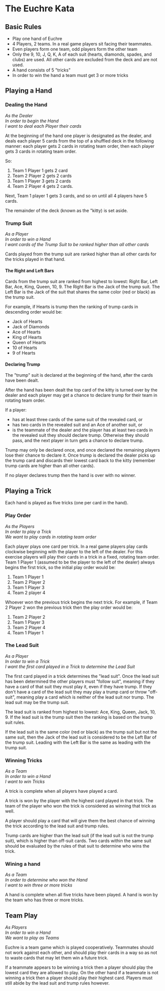 # The Euchre Kata
## Basic Rules
* Play one hand of Euchre
* 4 Players, 2 teams.  In a real game players sit facing their teammates.
* Even players form one team, odd players form the other team
* Only the 9, 10, J, Q, K, A of each suit (hearts, diamonds, spades, and clubs) are used.  All other cards are excluded from the deck and are not used.
* A hand consists of 5 "tricks"
* In order to win the hand a team must get 3 or more tricks

## Playing a Hand

### Dealing the Hand

_As the Dealer_<br />
_In order to begin the Hand_<br />
_I want to deal each Player their cards_<br />

At the beginning of the hand one player is designated as the dealer, and deals each player 5 cards from the top of a shuffled deck in the following manner: each player gets 2 cards in rotating team order, then each player gets 3 cards in rotating team order.

So:

1. Team 1 Player 1 gets 2 card
2. Team 2 Player 2 gets 2 cards
3. Team 1 Player 3 gets 2 cards
4. Team 2 Player 4 gets 2 cards.  

Next, Team 1 player 1 gets 3 cards, and so on until all 4 players have 5 cards.  

The remainder of the deck (known as the "kitty) is set aside.

### Trump Suit

_As a Player_<br />
_In order to win a Hand_<br />
_I want cards of the Trump Suit to be ranked higher than all other cards_<br />

Cards played from the trump suit are ranked higher than all other cards for the tricks played in that hand.

#### The Right and Left Bars
Cards from the trump suit are ranked from highest to lowest: Right Bar, Left Bar, Ace, King, Queen, 10, 9. The Right Bar is the Jack of the trump suit.  The Left Bar is the Jack of the suit that shares the same color (red or black) as the trump suit.

For example, if Hearts is trump then the ranking of trump cards in descending order would be:
* Jack of Hearts
* Jack of Diamonds
* Ace of Hearts
* King of Hearts
* Queen of Hearts
* 10 of Hearts
* 9 of Hearts

#### Declaring Trump
The "trump" suit is declared at the beginning of the hand, after the cards have been dealt.

After the hand has been dealt the top card of the kitty is turned over by the dealer and each player may get a chance to declare trump for their team in rotating team order.  

If a player:
* has at least three cards of the same suit of the revealed card, or
* has two cards in the revealed suit and an Ace of another suit, or
* is the teammate of the dealer and the player has at least two cards in the revealed suit they should declare trump.  Otherwise they should pass, and the next player in turn gets a chance to declare trump.

Trump may only be declared once, and once declared the remaining players lose their chance to declare it. Once trump is declared the dealer picks up the trump card and discards their lowest card back to the kitty (remember trump cards are higher than all other cards).

If no player declares trump then the hand is over with no winner.

## Playing a Trick
Each hand is played as five tricks (one per card in the hand).  
### Play Order

_As the Players_<br />
_In order to play a Trick_<br />
_We want to play cards in rotating team order_<br />

Each player plays one card per trick. In a real game players play cards clockwise beginning with the player to the left of the dealer. For this exercise players will play their cards in a trick in a fixed, rotating team order. Team 1 Player 1 (assumed to be the player to the left of the dealer) always begins the first trick, so the initial play order would be:
  1. Team 1 Player 1
  2. Team 2 Player 2
  3. Team 1 Player 3
  4. Team 2 player 4

Whoever won the previous trick begins the next trick.  For example, if Team 2 Player 2 won the previous trick then the play order would be:
  1. Team 2 Player 2
  2. Team 1 Player 3
  3. Team 2 Player 4
  4. Team 1 Player 1

### The Lead Suit

_As a Player_<br />
_In order to win a Trick_<br />
_I want the first card played in a Trick to determine the Lead Suit_<br />

The first card played in a trick determines the "lead suit".  Once the lead suit has been determined the other players must "follow suit", meaning if they have a card of that suit they must play it, even if they have trump.  If they don't have a card of the lead suit they may play a trump card or throw "off-suit", meaning play a card which is neither of the lead suit nor trump.  The lead suit may be the trump suit.  

The lead suit is ranked from highest to lowest: Ace, King, Queen, Jack, 10, 9.  If the lead suit is the trump suit then the ranking is based on the trump suit rules.  

If the lead suit is the same color (red or black) as the trump suit but not the same suit, then the Jack of the lead suit is considered to be the Left Bar of the trump suit. Leading with the Left Bar is the same as leading with the trump suit.

### Winning Tricks

_As a Team_<br />
_In order to win a Hand_<br />
_I want to win Tricks_<br />

A trick is complete when all players have played a card.

A trick is won by the player with the highest card played in that trick. The team of the player who won the trick is considered as winning that trick as well.

A player should play a card that will give them the best chance of winning the trick according to the lead suit and trump rules.

Trump cards are higher than the lead suit (if the lead suit is not the trump suit), which is higher than off-suit cards.  Two cards within the same suit should be evaluated by the rules of that suit to determine who wins the trick.

### Wining a hand
_As a Team_<br />
_In order to determine who won the Hand_<br />
_I want to win three or more tricks_<br />

A hand is complete when all five tricks have been played. A hand is won by the team who has three or more tricks.

## Team Play

_As Players_<br />
_In order to win a Hand_<br />
_We want to play as Teams_<br />

Euchre is a team game which is played cooperatively.  Teammates should not work against each other, and should play their cards in a way so as not to waste cards that may let them win a future trick.  

If a teammate appears to be winning a trick then a player should play the lowest card they are allowed to play. On the other hand if a teammate is not winning a trick then a player should play their highest card. Players must still abide by the lead suit and trump rules however.
